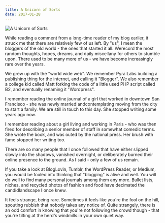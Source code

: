 ```yaml
---
title: A Unicorn of Sorts
date: 2017-01-28
---
```


![A Unicorn of Sorts](https://source.unsplash.com/-m88z7ily-w/1600x900)

While reading a comment from a long-time reader of my blog earlier, it struck me that there are relatively few of us left. By "us", I mean the bloggers of the old world - the ones that started it all. Werecord the most random thoughts, hopes, dreams, and daily miscellany for others to stumble upon. There used to be many more of us - we have become increasingly rare over the years.

We grew up with the "world wide web". We remember Pyra Labs building a publishing thing for the internet, and calling it "Blogger". We also remember a college kid called Matt forking the code of a little used PHP script called B2, and eventually renaming it "Wordpress".

I remember reading the online journal of a girl that worked in downtown San Francisco - she was newly married andcontemplating moving from the city to start a family. We are still in touch to this day. She stopped writing some years ago now.

I remember reading about a girl living and working in Paris - who was then fired for describing a senior member of staff in somewhat comedic terms. She wrote the book, and was outed by the national press. Her brush with fame stopped her writing too.

There are so many people that I once followed that have either slipped slowly into the shadows, vanished overnight, or deliberately burned their online presence to the ground. As I said - only a few of us remain.

If you take a look at BlogLovin, Tumblr, the WordPress Reader, or Medium, you would be fooled into thinking that "blogging" is alive and well. You will do well to find many personal journals among them any more. Bullet lists, niches, and recycled photos of fashion and food have decimated the candidlandscape I once knew.

It feels strange, being rare. Sometimes it feels like you're the fool on the hill, spouting rubbish that nobody takes any notice of. Quite strangely, there is an odd comfort in knowing that you're not following the crowd though - that you're tilting at the herd's windmills in your own quiet way.